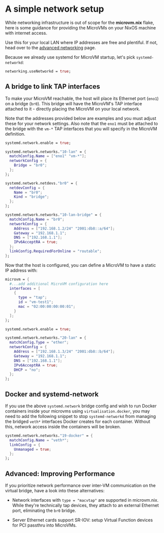 # A simple network setup

While networking infrastructure is out of scope for the **microvm.nix**
flake, here is some guidance for providing the MicroVMs on your NixOS
machine with internet access.

Use this for your local LAN where IP addresses are free and
plentiful. If not, head over to the
[advanced networking](./advanced-network.md) page.

Because we already use systemd for MicroVM startup, let's pick
`systemd-networkd`:
```nix
networking.useNetworkd = true;
```

## A bridge to link TAP interfaces

To make your MicroVM reachable, the host will place its Ethernet port (`eno1`)
on a bridge (`br0`). This bridge will have the MicroVM's TAP interface attached
to it - directly placing the MicroVM on your local network.

Note that the addresses provided below are examples and you must adjust these
for your network settings. Also note that the `eno1` must be attached to the
bridge with the `vm-*` TAP interfaces that you will specify in the MicroVM
definition.

```nix
systemd.network.enable = true;

systemd.network.networks."10-lan" = {
  matchConfig.Name = ["eno1" "vm-*"];
  networkConfig = {
    Bridge = "br0";
  };
};

systemd.network.netdevs."br0" = {
  netdevConfig = {
    Name = "br0";
    Kind = "bridge";
  };
};

systemd.network.networks."10-lan-bridge" = {
  matchConfig.Name = "br0";
  networkConfig = {
    Address = ["192.168.1.2/24" "2001:db8::a/64"];
    Gateway = "192.168.1.1";
    DNS = ["192.168.1.1"];
    IPv6AcceptRA = true;
  };
  linkConfig.RequiredForOnline = "routable";
};
```

Now that the host is configured, you can define a MicroVM to have a static IP
address with:

```nix
microvm = {
  #...add additional MicroVM configuration here
  interfaces = [
    {
      type = "tap";
      id = "vm-test1";
      mac = "02:00:00:00:00:01";
    }
  ];
};

systemd.network.enable = true;

systemd.network.networks."20-lan" = {
  matchConfig.Type = "ether";
  networkConfig = {
    Address = ["192.168.1.3/24" "2001:db8::b/64"];
    Gateway = "192.168.1.1";
    DNS = ["192.168.1.1"];
    IPv6AcceptRA = true;
    DHCP = "no";
  };
};
```

## Docker and systemd-network

If you use the above `systemd.network` bridge config and wish to run
Docker containers inside your microvms using `virtualisation.docker`,
you may need to add the following snippet to stop `systemd-networkd` from
managing the bridged `veth*` interfaces Docker creates for each container.
Without this, network access inside the containers will be broken.

```nix
systemd.network.networks."19-docker" = {
  matchConfig.Name = "veth*";
  linkConfig = {
    Unmanaged = true;
  };
};
```

## Advanced: Improving Performance

If you prioritize network performance over inter-VM communication on
the virtual bridge, have a look into these alternatives:

- Network interfaces with `type = "macvtap"` are supported in
  microvm.nix. While they're technically tap devices, they attach to
  an external Ethernet port, eliminating the `br0` bridge.

- Server Ethernet cards support SR-IOV: setup Virtual Function devices
  for PCI passthru into MicroVMs.
